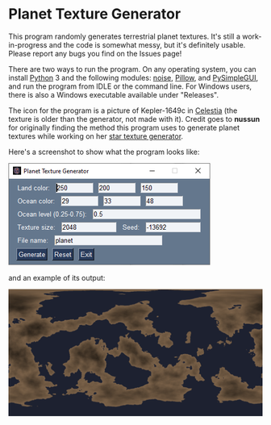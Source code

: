# Planet Texture Generator
This program randomly generates terrestrial planet textures. It's still a work-in-progress and the code is
somewhat messy, but it's definitely usable. Please report any bugs you find on the Issues page!

There are two ways to run the program. On any operating system, you can install [Python](https://www.python.org/) 3
and the following modules: [noise](https://pypi.org/project/noise/), [Pillow](https://pillow.readthedocs.io/en/stable/),
and [PySimpleGUI](https://pysimplegui.readthedocs.io/en/latest/), and run the program from IDLE or the command line.
For Windows users, there is also a Windows executable available under "Releases".

The icon for the program is a picture of Kepler-1649c in [Celestia](https://github.com/CelestiaProject/Celestia)
(the texture is older than the generator, not made with it). Credit goes to **nussun** for originally finding the
method this program uses to generate planet textures while working on her [star texture generator](https://github.com/nussun-celestia/StarTexGen).

Here's a screenshot to show what the program looks like:

![Screenshot1](planettexgen.png)

and an example of its output:

![Screenshot2](planet.png)
